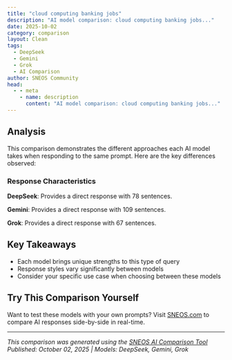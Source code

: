 ```yaml
---
title: "cloud computing banking jobs"
description: "AI model comparison: cloud computing banking jobs..."
date: 2025-10-02
category: comparison
layout: Clean
tags:
  - DeepSeek
  - Gemini
  - Grok
  - AI Comparison
author: SNEOS Community
head:
  - - meta
    - name: description
      content: "AI model comparison: cloud computing banking jobs..."
---
```


<ChatComparison
  title="cloud computing banking jobs"
  prompt="cloud computing banking jobs"
  :responses='{"DeepSeek": "Of course. This is a fantastic and rapidly growing career path. Cloud computing has become the backbone of modern banking, and the demand for skilled professionals is very high.\n\nHere\u2019s a comprehensive guide to cloud computing jobs in the banking sector, covering roles, required skills, why banks are hiring, and how to get started.\n\n### Why Banks are Heavily Investing in Cloud Computing\n\nBanks are moving away from old, expensive, and inflexible mainframe systems to the cloud for several key reasons:\n\n1. **Cost Efficiency:** Reduces the need for massive capital expenditure on physical data centers. They pay for what they use (OpEx model).\n2. **Scalability \u0026 Agility:** Can quickly scale services up or down based on demand (e.g., during tax season or market volatility) and launch new digital products faster.\n3. **Innovation:** Enables the use of advanced technologies like AI, Machine Learning, and Big Data analytics for fraud detection, personalized marketing, and risk modeling.\n4. **Security \u0026 Compliance:** Major cloud providers (AWS, Azure, Google Cloud) invest billions in security, often exceeding what a single bank can do. They also offer tools specifically designed for compliance with financial regulations.\n5. **Disaster Recovery \u0026 Business Continuity:** Cloud platforms provide robust and geographically distributed backup and recovery solutions.\n\n---\n\n### Common Cloud Computing Job Roles in Banking\n\nThe jobs can be broadly categorized into technical, security, and architecture roles.\n\n#### 1. Technical \u0026 Engineering Roles\n* **Cloud Engineer:** The core builder. Responsible for designing, implementing, and maintaining cloud infrastructure (networks, storage, virtual machines) using Infrastructure as Code (IaC) tools like Terraform or CloudFormation.\n* **DevOps Engineer:** Focuses on the CI/CD (Continuous Integration/Continuous Deployment) pipeline. They automate the software delivery process, ensuring that new banking applications can be developed, tested, and released quickly and reliably.\n* **Cloud Data Engineer:** Manages and orchestrates data pipelines in the cloud. They build systems to collect, store, and process massive amounts of financial data for reporting, analytics, and machine learning.\n* **SRE (Site Reliability Engineer):** Ensures the bank\u0027s cloud-based applications are highly available, reliable, and scalable. They bridge the gap between development and operations.\n\n#### 2. Security \u0026 Compliance Roles\n* **Cloud Security Engineer:** This is a **critical** role in banking. They are responsible for securing the cloud environment\u2014configuring firewalls, identity and access management (IAM), encryption, and ensuring compliance with standards like PCI-DSS, SOC 2, and regional regulations.\n* **Cloud Compliance Analyst:** Works closely with security and engineering teams to ensure all cloud deployments adhere to strict financial industry regulations (e.g., GDPR, SOX, BASEL). They often manage audits and documentation.\n\n#### 3. Architecture \u0026 Strategy Roles\n* **Cloud Solutions Architect:** The \u0022big picture\u0022 role. They design the overall cloud strategy and architecture for specific banking applications or the entire organization. They work closely with business leaders to translate requirements into a secure, scalable technical design.\n* **Cloud Consultant:** Often works for a consulting firm or the cloud provider itself (AWS, Azure). Advises banks on their cloud migration strategy, best practices, and cost optimization.\n\n---\n\n### Key Skills and Qualifications\n\n**Technical Skills (The \u0022Hard Skills\u0022):**\n* **Core Cloud Proficiency:** Deep hands-on experience with at least one major cloud platform. **AWS is the market leader, followed by Microsoft Azure.** Google Cloud Platform (GCP) is also used.\n* **Certifications are highly valued:** AWS Certified Solutions Architect \u2013 Professional, Azure Solutions Architect Expert, or specialty certifications in Security or Networking.\n* **Infrastructure as Code (IaC):** **Terraform** is the industry leader, but knowledge of AWS CloudFormation or Azure ARM templates is also useful.\n* **Containers \u0026 Orchestration:** **Kubernetes** and **Docker** are essential for modern application deployment.\n* **CI/CD Pipelines:** Tools like Jenkins, GitLab CI, GitHub Actions, or Azure DevOps.\n* **Scripting \u0026 Programming:** Python is the most sought-after language, followed by PowerShell (for Azure) and Bash scripting.\n* **Security Fundamentals:** A strong understanding of IAM, encryption, network security, and security best practices in the cloud.\n\n**Domain Knowledge \u0026 Soft Skills:**\n* **Understanding of Financial Regulations:** Knowledge of regulations like **PCI-DSS, GDPR, SOX, and FFIEC guidelines** is a massive advantage.\n* **Risk Management:** Ability to think about operational risk, credit risk, and market risk in the context of technology.\n* **Problem-Solving \u0026 Analytical Thinking:** Banking systems are complex; you need to be able to troubleshoot and optimize.\n* **Communication:** You must be able to explain technical concepts to non-technical stakeholders like compliance officers and business managers.\n\n---\n\n### How to Get Started and Land a Job\n\n1. **Get Certified:** Start with an associate-level certification like the **AWS Certified Solutions Architect \u2013 Associate** or **Microsoft Azure Administrator Associate**. This validates your foundational knowledge.\n2. **Build Hands-On Experience:** You don\u0027t need a banking job to start.\n * Use the free tiers offered by AWS, Azure, and GCP to build personal projects.\n * Create a GitHub repository to showcase your IaC code (Terraform scripts) and automation scripts.\n3. **Leverage Your Background:**\n * **If you\u0027re in IT/Software:** Transition from an on-premise sysadmin, network engineer, or developer role by upskilling in cloud technologies.\n * **If you\u0027re a New Graduate:** Focus on certifications, personal projects, and internships. Consider starting in a tech company to gain experience before moving to the highly regulated banking sector.\n * **If you\u0027re in a non-technical banking role:** This is harder but possible. Start by moving into a tech-adjacent role like Business Analyst for a cloud migration project while you study for certifications.\n4. **Target the Right Companies:**\n * **Large Investment \u0026 Retail Banks:** JPMorgan Chase, Bank of America, Citi, Goldman Sachs, Morgan Stanley, Wells Fargo.\n * **FinTech Companies:** Often are \u0022cloud-native\u0022 and offer great experience. Examples: Stripe, PayPal, Square, Chime, Robinhood.\n * **Cloud Service Providers (AWS, Microsoft, Google):** They have dedicated financial services teams and often work directly with banks.\n\n### Job Search Tips\n\n* **Use Specific Keywords:** Search for \u0022AWS Banking,\u0022 \u0022Azure Financial Services,\u0022 \u0022Cloud Engineer Bank,\u0022 \u0022FinTech DevOps.\u0022\n* **Highlight Compliance:** On your resume and in interviews, emphasize any experience you have with security, governance, or compliance, even if it wasn\u0027t in the cloud.\n* **Network:** Use LinkedIn to connect with cloud professionals already working at major banks. Ask them about their experience.\n\nThis field offers tremendous opportunity, competitive salaries, and the chance to work at the forefront of technology in a critical industry. It requires continuous learning but is highly rewarding.", "Gemini": "Okay, let\u0027s break down the world of cloud computing jobs in the banking industry. This is a growing and in-demand field, as banks increasingly adopt cloud technologies to improve efficiency, security, and innovation.\n\n**Why Banks are Moving to the Cloud:**\n\n* **Scalability and Flexibility:** Cloud allows banks to easily scale their IT resources up or down based on demand, especially during peak seasons or for new product launches.\n* **Cost Reduction:** Cloud can reduce capital expenditure on hardware and infrastructure maintenance.\n* **Improved Security:** Cloud providers invest heavily in security, often offering better protection than individual banks can achieve on their own. (However, banks still need to manage their own security *within* the cloud environment.)\n* **Faster Innovation:** Cloud provides access to a wider range of services and tools that enable banks to develop and deploy new products and services more quickly.\n* **Data Analytics:** Cloud platforms facilitate the storage and processing of large datasets, enabling banks to gain deeper insights into customer behavior and market trends.\n* **Regulatory Compliance:** Certain cloud providers offer solutions that help banks meet regulatory requirements.\n* **Business Continuity:** Cloud-based backups and disaster recovery solutions ensure business continuity in the event of outages or disasters.\n\n**Types of Cloud Computing Jobs in Banking:**\n\nHere are some of the most common and in-demand cloud computing roles you\u0027ll find in the banking sector:\n\n* **Cloud Architect:**\n * **Responsibilities:** Designs and implements cloud infrastructure solutions for the bank, ensuring they are secure, scalable, and cost-effective. Defines cloud strategy and roadmaps. Selects appropriate cloud services and technologies.\n * **Skills:** Deep understanding of cloud platforms (AWS, Azure, GCP), infrastructure-as-code (Terraform, CloudFormation), networking, security, and architecture principles. Experience with hybrid cloud environments. Strong communication and leadership skills.\n* **Cloud Engineer:**\n * **Responsibilities:** Builds, deploys, and manages cloud infrastructure and applications. Automates infrastructure provisioning and management. Troubleshoots and resolves cloud-related issues.\n * **Skills:** Proficiency in cloud platforms (AWS, Azure, GCP), scripting languages (Python, Bash), configuration management tools (Ansible, Chef, Puppet), containerization (Docker, Kubernetes), and CI/CD pipelines.\n* **Cloud Security Engineer:**\n * **Responsibilities:** Implements and maintains security controls in the cloud environment. Monitors for security threats and vulnerabilities. Conducts security assessments and audits. Ensures compliance with security regulations.\n * **Skills:** Strong understanding of cloud security principles, security tools and technologies (firewalls, intrusion detection systems, SIEM), identity and access management (IAM), vulnerability management, and security compliance frameworks (e.g., PCI DSS, SOC 2).\n* **Cloud Data Engineer:**\n * **Responsibilities:** Designs and builds data pipelines for ingesting, processing, and storing data in the cloud. Develops and maintains data warehouses and data lakes. Ensures data quality and security.\n * **Skills:** Expertise in data warehousing technologies (Snowflake, Redshift, BigQuery), data integration tools (Informatica, Talend), ETL processes, SQL, and data modeling. Knowledge of big data technologies (Hadoop, Spark) is a plus.\n* **Cloud DevOps Engineer:**\n * **Responsibilities:** Automates the software development and deployment process in the cloud. Builds and maintains CI/CD pipelines. Monitors application performance and identifies areas for improvement.\n * **Skills:** Proficiency in DevOps practices, CI/CD tools (Jenkins, GitLab CI), containerization (Docker, Kubernetes), configuration management (Ansible, Chef, Puppet), and monitoring tools (Prometheus, Grafana).\n* **Cloud Database Administrator (DBA):**\n * **Responsibilities:** Manages and maintains cloud-based databases. Ensures database performance, security, and availability. Performs database backups and recovery.\n * **Skills:** Expertise in database technologies (SQL Server, Oracle, MySQL, PostgreSQL), cloud database services (AWS RDS, Azure SQL Database, Google Cloud SQL), database administration tools, and performance tuning.\n* **Cloud Solutions Architect (Banking Specific):**\n * **Responsibilities:** Focuses on designing and implementing cloud solutions specifically tailored to the needs of the banking industry. This might involve solutions for core banking systems, payment processing, fraud detection, or regulatory compliance.\n * **Skills:** All the skills of a Cloud Architect, plus a deep understanding of banking regulations, financial data security, and the specific challenges faced by banks in the cloud.\n* **Cloud Project Manager:**\n * **Responsibilities:** Manages cloud migration projects or cloud-based development projects within the bank. Ensures projects are delivered on time, within budget, and to the required quality standards.\n * **Skills:** Project management methodologies (Agile, Waterfall), cloud computing concepts, risk management, communication, and leadership skills.\n* **Cloud Support Engineer/Cloud Operations Engineer:**\n * **Responsibilities:** Provides technical support to users of the bank\u0027s cloud environment. Monitors cloud infrastructure and applications. Troubleshoots and resolves issues. Performs routine maintenance tasks.\n * **Skills:** Strong troubleshooting skills, understanding of cloud platforms, operating systems, networking, and security. Excellent communication and customer service skills.\n* **Cloud Compliance Specialist:**\n * **Responsibilities:** Ensures that the bank\u0027s cloud usage complies with all relevant regulations (e.g., GDPR, CCPA, PCI DSS, SOX) and internal policies. Conducts audits and risk assessments. Develops and implements compliance programs.\n * **Skills:** Deep understanding of regulatory requirements, cloud security principles, auditing methodologies, and risk management.\n\n**Key Skills and Qualifications:**\n\n* **Cloud Platform Expertise:** AWS (Amazon Web Services), Azure (Microsoft Azure), and GCP (Google Cloud Platform) are the dominant players. Choose one or more to specialize in.\n* **Operating Systems:** Linux and Windows Server are common.\n* **Networking:** Understanding of TCP/IP, DNS, routing, firewalls, and VPNs.\n* **Security:** Knowledge of security principles, cryptography, IAM, and security tools.\n* **Scripting and Automation:** Python, Bash, PowerShell are useful.\n* **Containerization:** Docker and Kubernetes are essential.\n* **Configuration Management:** Ansible, Chef, and Puppet are popular.\n* **DevOps Practices:** CI/CD, Infrastructure as Code.\n* **Databases:** SQL and NoSQL databases.\n* **Data Warehousing:** Snowflake, Redshift, BigQuery.\n* **Problem-Solving:** Strong analytical and troubleshooting skills.\n* **Communication:** Ability to communicate technical information effectively to both technical and non-technical audiences.\n* **Industry Knowledge:** Understanding of the banking industry, its regulations, and its challenges.\n* **Certifications:** Cloud certifications (e.g., AWS Certified Solutions Architect, Azure Solutions Architect Expert, Google Cloud Certified Professional Cloud Architect) can significantly boost your career prospects.\n* **Soft Skills:** Teamwork, communication, adaptability, and a willingness to learn are all crucial.\n\n**How to Get Into Cloud Computing in Banking:**\n\n1. **Education and Training:**\n * A bachelor\u0027s degree in computer science, information technology, or a related field is typically required.\n * Consider pursuing cloud certifications from AWS, Azure, or GCP.\n * Online courses and bootcamps can provide valuable skills and knowledge.\n2. **Gain Experience:**\n * Look for internships or entry-level positions at banks or financial institutions.\n * Contribute to open-source projects related to cloud computing.\n * Build your own cloud projects to showcase your skills.\n3. **Network:**\n * Attend industry events and conferences.\n * Connect with cloud professionals on LinkedIn.\n * Join online communities and forums.\n4. **Tailor Your Resume:**\n * Highlight your cloud skills and experience.\n * Emphasize your knowledge of the banking industry.\n * Use keywords that are relevant to the specific job you are applying for.\n5. **Stay Up-to-Date:**\n * Cloud computing is a rapidly evolving field, so it\u0027s important to stay up-to-date on the latest trends and technologies.\n * Read industry blogs and publications.\n * Attend webinars and online training courses.\n\n**Where to Find Cloud Computing Jobs in Banking:**\n\n* **Bank Websites:** Check the career pages of major banks.\n* **Job Boards:** Indeed, LinkedIn, Glassdoor, Monster, Dice.\n* **Recruiting Agencies:** Robert Half, Hays, Michael Page, etc. (Focus on IT and financial services recruiters)\n* **Cloud Provider Websites:** AWS, Azure, and GCP often have job boards listing companies that are using their services.\n* **Industry-Specific Websites:** Websites focused on banking and finance may have job postings.\n\n**Specific Examples of Banks Hiring for Cloud Roles:**\n\n* JPMorgan Chase\n* Bank of America\n* Citigroup\n* Wells Fargo\n* Goldman Sachs\n* Morgan Stanley\n* Capital One\n* Many regional and community banks\n\n**Important Considerations:**\n\n* **Security is Paramount:** Banks are highly regulated and deal with sensitive financial data. Security is *always* the top priority when working with cloud technologies in this sector.\n* **Regulatory Compliance:** You\u0027ll need to be aware of and comply with regulations like PCI DSS, GDPR, and other financial industry-specific rules.\n* **Legacy Systems:** Many banks still rely on legacy systems, so experience integrating cloud solutions with these systems is valuable.\n* **Hybrid Cloud Environments:** Banks often use a hybrid cloud approach, combining on-premises infrastructure with cloud services. Experience with hybrid cloud is highly sought after.\n\nBy focusing on the right skills, gaining relevant experience, and networking effectively, you can pursue a successful career in cloud computing in the banking industry. Good luck!\n", "Grok": "Cloud computing has become a critical part of the banking industry as financial institutions increasingly adopt digital transformation strategies to enhance efficiency, security, scalability, and customer experience. Cloud computing banking jobs refer to roles that involve designing, implementing, managing, and securing cloud-based solutions tailored for banking and financial services. Below is an overview of such roles, their responsibilities, required skills, and career opportunities.\n\n### **Types of Cloud Computing Banking Jobs**\n1. **Cloud Solutions Architect (Banking Focus)** \n - **Role**: Design cloud-based infrastructure and applications for banking systems, ensuring scalability, security, and compliance with regulations like GDPR, PCI DSS, and local financial laws. \n - **Responsibilities**: Develop cloud migration strategies, integrate banking systems with cloud platforms (AWS, Azure, Google Cloud), and ensure data protection. \n - **Skills**: Cloud platforms (AWS, Azure, GCP), knowledge of banking compliance, microservices, and DevOps tools.\n\n2. **Cloud Security Specialist** \n - **Role**: Protect sensitive financial data stored in the cloud fromcyber threats and ensure compliance with banking standards. \n - **Responsibilities**: Implement security protocols, conduct risk assessments, manage identity and access (IAM), and monitor for breaches. \n - **Skills**: Cybersecurity, encryption, cloud security tools, knowledge of financial regulations, and certifications like Certified Information Systems Security Professional (CISSP).\n\n3. **Cloud Data Engineer (Banking Sector)** \n - **Role**: Manage and analyze large volumes of financial data in the cloud to support banking operations and decision-making. \n - **Responsibilities**: Build data pipelines, optimize databases on cloud platforms, and ensure data integrity for transactions and customer records. \n - **Skills**: Big data tools (Hadoop, Spark), SQL, cloud data services (AWS Redshift, Azure Data Lake), and understanding of financial data models.\n\n4. **Cloud DevOps Engineer** \n - **Role**: Streamline the deployment and management of banking applications in the cloud using DevOps practices. \n - **Responsibilities**: Automate workflows, manage CI/CD pipelines, and ensure uptime for critical banking systems. \n - **Skills**: Docker, Kubernetes, Jenkins, scripting (Python, Bash), and cloud infrastructure management.\n\n5. **Cloud Project Manager (Banking Vertical)** \n - **Role**: Oversee cloud migration and implementation projects for banking organizations. \n - **Responsibilities**: Coordinate between technical teams and banking stakeholders, manage budgets, timelines, and ensure project alignment with business goals. \n - **Skills**: Project management certifications (PMP, Agile), knowledge of cloud technologies, and banking operations.\n\n6. **Cloud Support Engineer** \n - **Role**: Provide technical support for cloud-based banking applications and infrastructure. \n - **Responsibilities**: Troubleshoot issues, assist with cloud system maintenance, and ensure minimal downtime for banking services. \n - **Skills**: Cloud platform knowledge, customer service skills, and basic understanding of banking workflows.\n\n### **Why Cloud Computing in Banking?**\n- **Scalability**: Cloud allows banks to scale resources during peak demand (e.g., during tax season or holidays).\n- **Cost Efficiency**: Reduces the need for on-premises infrastructure, saving costs on hardware and maintenance.\n- **Security**: Advanced cloud security features protect sensitive financial data.\n- **Innovation**: Enables the development of new services like mobile banking apps, AI-driven chatbots, and fraud detection systems.\n- **Compliance**: Cloud providers often offer tools to meet strict banking regulations.\n\n### **Key Skills for Cloud Computing Banking Jobs**\n- **Technical Skills**: Proficiency in cloud platforms (AWS, Microsoft Azure, Google Cloud), Kubernetes, Docker, and CI/CD tools.\n- **Domain Knowledge**: Understanding of banking processes, regulations, and compliance standards (e.g., PCI DSS, AML, KYC).\n- **Security**: Expertise in data encryption, secure API integration, and threat management.\n- **Soft Skills**: Communication, problem-solving, and collaboration to work with cross-functional teams.\n- **Certifications**: AWS Certified Solutions Architect, Microsoft Certified: Azure Fundamentals, Google Cloud Professional Architect, Certified Kubernetes Administrator (CKA), and CISSP for security roles.\n\n### **Career Opportunities**\n- **Top Employers**: Major banks (JPMorgan Chase, Bank of America, HSBC), fintech companies (PayPal, Stripe), and cloud service providers (AWS, Azure) working with banking clients.\n- **Growth Potential**: With the global cloud banking market growing rapidly (projected to reach $40\u002B billion by 2026), demand for skilled professionals is high.\n- **Salary Range**: Varies by role and location. For example, a Cloud Solutions Architect in the US can earn $100,000\u2013$150,000 annually, while a Cloud Security Specialist may earn $120,000\u2013$180,000.\n\n### **How to Get Started**\n1. **Education**: A degree in computer science, IT, or related fields is often required. Some roles may accept equivalent experience.\n2. **Certifications**: Obtain cloud-specific certifications (e.g., AWS Certified Solutions Architect) and banking-specific training (e.g., compliance or fintech courses).\n3. **Experience**: Gain experience through internships or entry-level roles in IT or banking technology.\n4. **Networking**: Join professional groups like FinTech communities or attend cloud computing conferences (e.g., AWS re:Invent).\n5. **Job Portals**: Look for opportunities on platforms like LinkedIn, Indeed, or bank career pages.\n\n### **Challenges in Cloud Computing Banking Jobs**\n- **Regulatory Compliance**: Navigating complex financial regulations while implementing cloud solutions.\n- **Data Sensitivity**: Ensuring the highest level of security for customer and transaction data.\n- **Legacy Systems**: Migrating outdated banking systems to the cloud without disrupting operations.\n\nIf you\u0027re interested in a specific role or want guidance on certifications, tools, or companies hiring for cloud computing banking jobs, let me know!"}' 
  published-date="14:08"
/>

## Analysis

This comparison demonstrates the different approaches each AI model takes when responding to the same prompt. Here are the key differences observed:

### Response Characteristics

**DeepSeek**: Provides a direct response with 78 sentences. 

**Gemini**: Provides a direct response with 109 sentences. 

**Grok**: Provides a direct response with 67 sentences. 

## Key Takeaways

- Each model brings unique strengths to this type of query
- Response styles vary significantly between models
- Consider your specific use case when choosing between these models

## Try This Comparison Yourself

Want to test these models with your own prompts? Visit [SNEOS.com](https://sneos.com) to compare AI responses side-by-side in real-time.

---

*This comparison was generated using the [SNEOS AI Comparison Tool](https://sneos.com)*
*Published: October 02, 2025 | Models: DeepSeek, Gemini, Grok*
